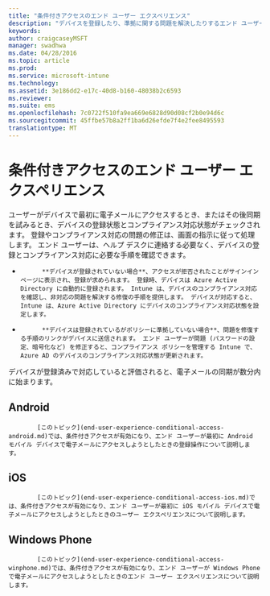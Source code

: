 ```yaml
---
title: "条件付きアクセスのエンド ユーザー エクスペリエンス"
description: "デバイスを登録したり、準拠に関する問題を解決したりするエンド ユーザー エクスペリエンスです。"
keywords: 
author: craigcaseyMSFT
manager: swadhwa
ms.date: 04/28/2016
ms.topic: article
ms.prod: 
ms.service: microsoft-intune
ms.technology: 
ms.assetid: 3e186dd2-e17c-40d8-b160-48038b2c6593
ms.reviewer: 
ms.suite: ems
ms.openlocfilehash: 7c0722f510fa9ea669e6828d90d08cf2b0e94d6c
ms.sourcegitcommit: 45ffbe57b8a2ff1ba6d26efde7f4e2fee8495593
translationtype: MT
---
```

# <a name="-"></a>条件付きアクセスのエンド ユーザー エクスペリエンス
ユーザーがデバイスで最初に電子メールにアクセスするとき、またはその後同期を試みるとき、デバイスの登録状態とコンプライアンス対応状態がチェックされます。 登録やコンプライアンス対応の問題の修正は、画面の指示に従って処理します。 エンド ユーザーは、ヘルプ デスクに連絡する必要なく、デバイスの登録とコンプライアンス対応に必要な手順を確認できます。

-   
            **デバイスが登録されていない場合**、アクセスが拒否されたことがサインイン ページに表示され、登録が求められます。 登録時、デバイスは Azure Active Directory に自動的に登録されます。 Intune は、デバイスのコンプライアンス対応を確認し、非対応の問題を解決する修復の手順を提供します。 デバイスが対応すると、Intune は、Azure Active Directory にデバイスのコンプライアンス対応状態を設定します。

-   
            **デバイスは登録されているがポリシーに準拠していない場合**、問題を修復する手順のリンクがデバイスに送信されます。 エンド ユーザーが問題 (パスワードの設定、暗号化など) を修正すると、コンプライアンス ポリシーを管理する Intune で、Azure AD のデバイスのコンプライアンス対応状態が更新されます。

デバイスが登録済みで対応していると評価されると、電子メールの同期が数分内に始まります。

## <a name="android"></a>Android


            [このトピック](end-user-experience-conditional-access-android.md)では、条件付きアクセスが有効になり、エンド ユーザーが最初に Android モバイル デバイスで電子メールにアクセスしようとしたときの登録操作について説明します。

## <a name="ios"></a>iOS


            [このトピック](end-user-experience-conditional-access-ios.md)では、条件付きアクセスが有効になり、エンド ユーザーが最初に iOS モバイル デバイスで電子メールにアクセスしようとしたときのユーザー エクスペリエンスについて説明します。

## <a name="windows-phone"></a>Windows Phone


            [このトピック](end-user-experience-conditional-access-winphone.md)では、条件付きアクセスが有効になり、エンド ユーザーが Windows Phone で電子メールにアクセスしようとしたときのエンド ユーザー エクスペリエンスについて説明します。
